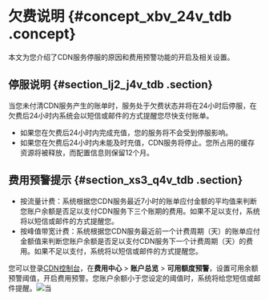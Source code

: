 # 欠费说明 {#concept_xbv_24v_tdb .concept}

本文为您介绍了CDN服务停服的原因和费用预警功能的开启及相关设置。

## 停服说明 {#section_lj2_j4v_tdb .section}

当您未付清CDN服务产生的账单时，服务处于欠费状态并将在24小时后停服，在欠费后24小时内系统会以短信或邮件的方式提醒您尽快支付账单。

-   如果您在欠费后24小时内完成充值，您的服务将不会受到停服影响。
-   如果您在欠费后24小时内未能及时充值，CDN服务将停止。您所占用的缓存资源将被释放，而配置信息则保留12个月。

## 费用预警提示 {#section_xs3_q4v_tdb .section}

-   按流量计费：系统根据您CDN服务最近7小时的账单应付金额的平均值来判断您账户余额是否足以支付CDN服务下三个账期的费用。如果不足以支付，系统将以短信或邮件的方式提醒您。
-   按峰值带宽计费：系统根据您CDN服务最近前一个计费周期（天）的账单应付金额值来判断您账户余额是否足以支付CDN服务下一个计费周期（天）的费用。如果不足以支付，系统将以短信或邮件的方式提醒您。

您可以登录[CDN控制台](https://cdn.console.aliyun.com)，在**费用中心** \> **账户总览** \> **可用额度预警**，设置可用余额预警阈值，开启费用预警。您账户余额小于您设定的阈值时，系统将给您短信或邮件提醒。![](http://static-aliyun-doc.oss-cn-hangzhou.aliyuncs.com/assets/img/5110/155713504011591_zh-CN.png)当

